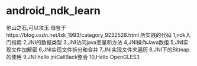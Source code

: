 # android_ndk_learn
他山之石,可以攻玉
借鉴于https://blog.csdn.net/lxk_1993/category_9232528.html 所实践的代码
1,ndk入门指南
2,JNI的数据类型
3,JNI访问java变量和方法
4,JNI操作Java数组
5,JNI实现文件加解密
6,JNI实现文件拆分和合并
7,JNI实现文件夹遍历
8,JNI下的Bitmap的使用
9,JNI hello jniCallBack整合
10,Hello OpenGLES3
